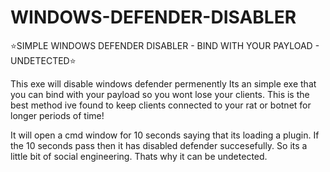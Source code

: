 # WINDOWS-DEFENDER-DISABLER
⭐SIMPLE WINDOWS DEFENDER DISABLER - BIND WITH YOUR PAYLOAD - UNDETECTED⭐

This exe will disable windows defender permenently 
Its an simple exe that you can bind with your payload so you wont lose your clients.
This is the best method ive found to keep clients connected to your rat or botnet for longer periods of time!

It will open a cmd window for 10 seconds saying that its loading a plugin. If the 10 seconds pass then it has disabled defender succesefully.
So its a little bit of social engineering. Thats why it can be undetected.
